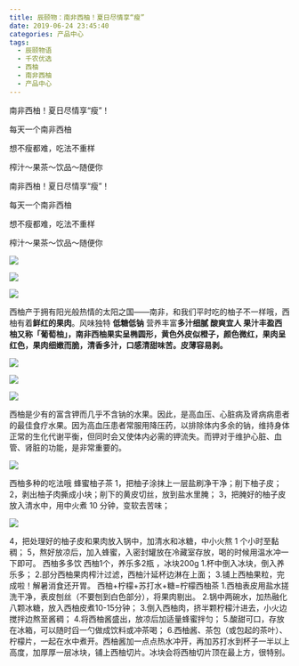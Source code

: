 ```yaml
---
title: 辰颐物：南非西柚！夏日尽情享“瘦”
date: 2019-06-24 23:45:40
categories: 产品中心
tags:
  - 辰颐物语
  - 千农优选
  - 西柚
  - 南非西柚
  - 产品中心
---
```


南非西柚！夏日尽情享“瘦”！

每天一个南非西柚

想不瘦都难，吃法不重样

榨汁～果茶～饮品～随便你

<!-- more -->


南非西柚！夏日尽情享“瘦”！

每天一个南非西柚

想不瘦都难，吃法不重样

榨汁～果茶～饮品～随便你

![](//upload-images.jianshu.io/upload_images/15717308-b0ee961441f0b112?imageMogr2/auto-orient/strip%7CimageView2/2/w/512/format/webp)

![](//upload-images.jianshu.io/upload_images/15717308-348451c391690d8c?imageMogr2/auto-orient/strip%7CimageView2/2/w/468/format/webp)

![](//upload-images.jianshu.io/upload_images/15717308-c3ea21b96b0575e4?imageMogr2/auto-orient/strip%7CimageView2/2/w/512/format/webp)

西柚产于拥有阳光般热情的太阳之国——南非，和我们平时吃的柚子不一样哦，西柚有着**鲜红的果肉**。风味独特 **低糖低钠** 营养丰富**多汁细腻 酸爽宜人 果汁丰盈西柚又称「葡萄柚」，南非西柚果实呈椭圆形，黄色外皮似橙子，颜色微红，果肉呈红色，果肉细嫩而脆，清香多汁，口感清甜味苦。皮薄容易剥。**

![](//upload-images.jianshu.io/upload_images/15717308-3f8984b206e03820?imageMogr2/auto-orient/strip%7CimageView2/2/w/306/format/webp)

![](//upload-images.jianshu.io/upload_images/15717308-4f966278a0e319cc?imageMogr2/auto-orient/strip%7CimageView2/2/w/489/format/webp)

![](//upload-images.jianshu.io/upload_images/15717308-086562069232b526?imageMogr2/auto-orient/strip%7CimageView2/2/w/512/format/webp)

西柚是少有的富含钾而几乎不含钠的水果。因此，是高血压、心脏病及肾病病患者的最佳食疗水果。因为高血压患者常服用降压药，以排除体内多余的钠，维持身体正常的生化代谢平衡，但同时会又使体内必需的钾流失。而钾对于维护心脏、血管、肾脏的功能，是非常重要的。

![](//upload-images.jianshu.io/upload_images/15717308-c621e22b41fbac1f?imageMogr2/auto-orient/strip%7CimageView2/2/w/512/format/webp)

西柚多种的吃法哦 蜂蜜柚子茶 1，把柚子涂抹上一层盐刷净干净；削下柚子皮； 2，剥出柚子肉撕成小块；削下的黄皮切丝，放到盐水里腌； 3，把腌好的柚子皮放入清水中，用中火煮 10 分钟，变软去苦味；

![](//upload-images.jianshu.io/upload_images/15717308-640a8e4758de6385?imageMogr2/auto-orient/strip%7CimageView2/2/w/492/format/webp)

4，把处理好的柚子皮和果肉放入锅中，加清水和冰糖，中小火熬 1 个小时至黏稠； 5，熬好放凉后，加入蜂蜜，入密封罐放在冷藏室存放，喝的时候用温水冲一下即可。 西柚多多饮 西柚1个，养乐多2瓶 ，冰块200g 1.杯中倒入冰块，倒入养乐多； 2.部分西柚果肉榨汁过滤，西柚汁延杯边淋在上面； 3.铺上西柚果粒，完成啦！解暑消食还开胃。 西柚+柠檬+苏打水+糖=柠檬西柚茶 1.西柚表皮用盐水搓洗干净，表皮刨丝（不要刨到白色部分），将果肉剔出。 2.锅中两碗水，加热融化八颗冰糖，放入西柚皮煮10-15分钟； 3.倒入西柚肉，挤半颗柠檬汁进去，小火边搅拌边熬至酱稠； 4.将西柚酱盛出，放凉后加适量蜂蜜拌匀； 5.酸甜可口，存放在冰箱，可以随时舀一勺做成饮料或冲茶喝； 6.西柚酱、茶包（或包起的茶叶）、柠檬片，一起在水中煮开。西柚酱加一点点热水冲开，再加苏打水到杯子一半以上高度，加厚厚一层冰块，铺上西柚切片。冰块会将西柚切片顶在最上方，很特别。
